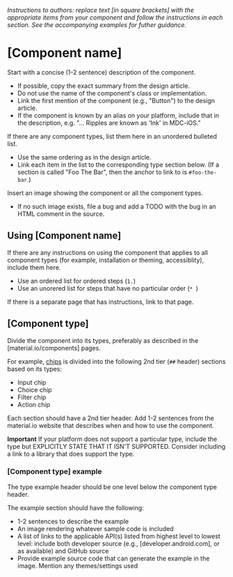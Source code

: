 _Instructions to authors: replace text \[in square brackets\] with the appropriate items from your component and follow the instructions in each section. See the accompanying examples for futher guidance._

# \[Component name\]

Start with a concise (1-2 sentence) description of the component.

* If possible, copy the exact summary from the design article.
* Do not use the name of the component's class or implementation.
* Link the first mention of the component (e.g., "Button") to the design article.
* If the component is known by an alias on your platform, include that in the description, e.g. "... Ripples are known as 'Ink' in MDC-iOS."

If there are any component types, list them here in an unordered bulleted list.

* Use the same ordering as in the design article.
* Link each item in the list to the corresponding type section below. (If a section is called "Foo The Bar", then the anchor to link to is `#foo-the-bar`.)

Insert an image showing the component or all the component types.

* If no such image exists, file a bug and add a TODO with the bug in an HTML comment in the source.

## Using \[Component name\]

If there are any instructions on using the component that applies to all component types (for example, installation or theming, accessiblity), include them here.

* Use an ordered list for ordered steps (`1.`)
* Use an unorered list for steps that have no particular order (`* `)

If there is a separate page that has instructions, link to that page.
<!-- What are the best ways to integrate component accessbility features into the template? -->

## \[Component type\]
Divide the component into its types, preferably as described in the [material.io/components] pages.


For example, [chips](https://material.io/components/chips/) is divided into the following 2nd tier (`##` header) sections based on its types:

* Input chip
* Choice chip
* Filter chip
* Action chip

Each section should have a 2nd tier header. Add 1-2 sentences from the material.io website that describes when and how to use the component.

**Important** If your platform does not support a particular type, include the type but EXPLICITLY STATE THAT IT ISN'T SUPPORTED. Consider including a link to a library that does support the type.


### \[Component type\] example

The type example header should be one level below the component type header.

The example section should have the following:
* 1-2 sentences to describe the example
* An image rendering whatever sample code is included
* A list of links to the applicable API(s) listed from highest level to lowest level: include both developer source (e.g., [developer.android.com], or as available) and GitHub source
* Provide example source code that can generate the example in the image. Mention any themes/settings used
